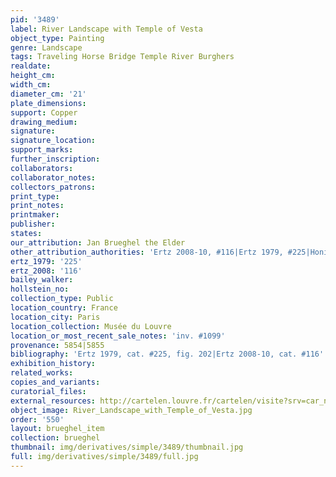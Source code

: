```yaml
---
pid: '3489'
label: River Landscape with Temple of Vesta
object_type: Painting
genre: Landscape
tags: Traveling Horse Bridge Temple River Burghers
realdate: 
height_cm: 
width_cm: 
diameter_cm: '21'
plate_dimensions: 
support: Copper
drawing_medium: 
signature: 
signature_location: 
support_marks: 
further_inscription: 
collaborators: 
collaborator_notes: 
collectors_patrons: 
print_type: 
print_notes: 
printmaker: 
publisher: 
states: 
our_attribution: Jan Brueghel the Elder
other_attribution_authorities: 'Ertz 2008-10, #116|Ertz 1979, #225|Honig database'
ertz_1979: '225'
ertz_2008: '116'
bailey_walker: 
hollstein_no: 
collection_type: Public
location_country: France
location_city: Paris
location_collection: Musée du Louvre
location_or_most_recent_sale_notes: 'inv. #1099'
provenance: 5854|5855
bibliography: 'Ertz 1979, cat. #225, fig. 202|Ertz 2008-10, cat. #116'
exhibition_history: 
related_works: 
copies_and_variants: 
curatorial_files: 
external_resources: http://cartelen.louvre.fr/cartelen/visite?srv=car_not_frame&idNotice=24241&langue=en
object_image: River_Landscape_with_Temple_of_Vesta.jpg
order: '550'
layout: brueghel_item
collection: brueghel
thumbnail: img/derivatives/simple/3489/thumbnail.jpg
full: img/derivatives/simple/3489/full.jpg
---
```

